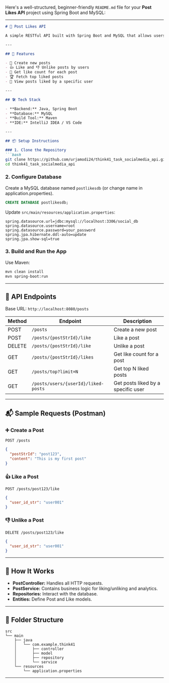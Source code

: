 Here's a well-structured, beginner-friendly `README.md` file for your **Post Likes API** project using Spring Boot and MySQL:

---

````markdown
# 📌 Post Likes API

A simple RESTful API built with Spring Boot and MySQL that allows users to create posts, like/unlike posts, and retrieve analytics such as the number of likes and top liked posts.

---

## 🚀 Features

- 📄 Create new posts
- 👍 Like and 👎 Unlike posts by users
- 🔢 Get like count for each post
- 🏆 Fetch top liked posts
- 🧍 View posts liked by a specific user

---

## 🛠 Tech Stack

- **Backend:** Java, Spring Boot
- **Database:** MySQL
- **Build Tool:** Maven
- **IDE:** IntelliJ IDEA / VS Code

---

## 📦 Setup Instructions

### 1. Clone the Repository
```bash
git clone https://github.com/urjamodi24/think41_task_socialmedia_api.git
cd think41_task_socialmedia_api
````

### 2. Configure Database

Create a MySQL database named `postlikesdb` (or change name in application.properties).

```sql
CREATE DATABASE postlikesdb;
```

Update `src/main/resources/application.properties`:

```properties
spring.datasource.url=jdbc:mysql://localhost:3306/social_db
spring.datasource.username=root
spring.datasource.password=your_password
spring.jpa.hibernate.ddl-auto=update
spring.jpa.show-sql=true
```

### 3. Build and Run the App

Use Maven:

```bash
mvn clean install
mvn spring-boot:run
```

---

## 🧪 API Endpoints

Base URL: `http://localhost:8080/posts`

| Method | Endpoint                            | Description                        |
| ------ | ----------------------------------- | ---------------------------------- |
| POST   | `/posts`                            | Create a new post                  |
| POST   | `/posts/{postStrId}/like`           | Like a post                        |
| DELETE | `/posts/{postStrId}/like`           | Unlike a post                      |
| GET    | `/posts/{postStrId}/likes`          | Get like count for a post          |
| GET    | `/posts/top?limit=N`                | Get top N liked posts              |
| GET    | `/posts/users/{userId}/liked-posts` | Get posts liked by a specific user |

---

## 📬 Sample Requests (Postman)

### ➕ Create a Post

```http
POST /posts
```

```json
{
  "postStrId": "post123",
  "content": "This is my first post"
}
```

### 👍 Like a Post

```http
POST /posts/post123/like
```

```json
{
  "user_id_str": "user001"
}
```

### 👎 Unlike a Post

```http
DELETE /posts/post123/like
```

```json
{
  "user_id_str": "user001"
}
```

---

## 🧠 How It Works

* **PostController:** Handles all HTTP requests.
* **PostService:** Contains business logic for liking/unliking and analytics.
* **Repositories:** Interact with the database.
* **Entities:** Define Post and Like models.

---

## 📁 Folder Structure

```
src
└── main
    ├── java
    │   └── com.example.think41
    │       ├── controller
    │       ├── model
    │       ├── repository
    │       └── service
    └── resources
        └── application.properties
```

---

```
